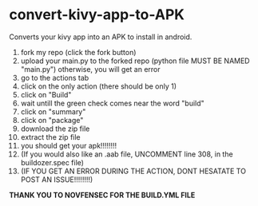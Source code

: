 # convert-kivy-app-to-APK
Converts your kivy app into an APK to install in android.

1. fork my repo (click the fork button)
2. upload your main.py to the forked repo (python file MUST BE NAMED "main.py") otherwise, you will get an error
3. go to the actions tab
4. click on the only action (there should be only 1)
5. click on "Build"
6. wait untill the green check comes near the word "build"
7. click on "summary"
8. click on "package"
9. download the zip file
10. extract the zip file
11. you should get your apk!!!!!!!!
12. (If you would also like an .aab file, UNCOMMENT line 308, in the buildozer.spec file)
13. (IF YOU GET AN ERROR DURING THE ACTION, DONT HESATATE TO POST AN ISSUE!!!!!!!!)


 **THANK YOU TO NOVFENSEC FOR THE BUILD.YML FILE**
